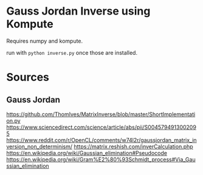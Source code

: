 # Gauss Jordan Inverse using Kompute

Requires numpy and kompute.

run with `python inverse.py` once those are installed.

# Sources

## Gauss Jordan
https://github.com/ThomIves/MatrixInverse/blob/master/ShortImplementation.py
https://www.sciencedirect.com/science/article/abs/pii/S0045794913002095
https://www.reddit.com/r/OpenCL/comments/w74l2r/gaussjordan_matrix_inversion_non_determinism/
https://matrix.reshish.com/inverCalculation.php
https://en.wikipedia.org/wiki/Gaussian_elimination#Pseudocode
https://en.wikipedia.org/wiki/Gram%E2%80%93Schmidt_process#Via_Gaussian_elimination